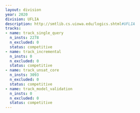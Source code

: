 ```yaml
---
layout: division
year: 2020
division: UFLIA
description: http://smtlib.cs.uiowa.edu/logics.shtml#UFLIA
tracks:
- name: track_single_query
  n_insts: 2278
  n_excluded: 0
  status: competitive
- name: track_incremental
  n_insts: 0
  n_excluded: 0
  status: competitive
- name: track_unsat_core
  n_insts: 3093
  n_excluded: 0
  status: competitive
- name: track_model_validation
  n_insts: 0
  n_excluded: 0
  status: competitive
---
```


